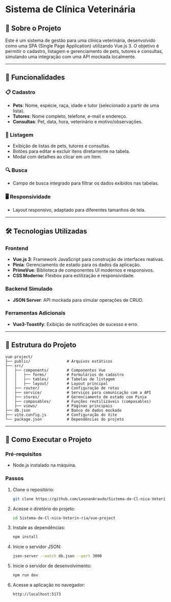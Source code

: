 # Sistema de Clínica Veterinária

## 🐾 Sobre o Projeto
Este é um sistema de gestão para uma clínica veterinária, desenvolvido como uma SPA (Single Page Application) utilizando Vue.js 3. O objetivo é permitir o cadastro, listagem e gerenciamento de pets, tutores e consultas, simulando uma integração com uma API mockada localmente.

---

## 🚀 Funcionalidades

### 📋 Cadastro
- **Pets**: Nome, espécie, raça, idade e tutor (selecionado a partir de uma lista).
- **Tutores**: Nome completo, telefone, e-mail e endereço.
- **Consultas**: Pet, data, hora, veterinário e motivo/observações.

### 📄 Listagem
- Exibição de listas de pets, tutores e consultas.
- Botões para editar e excluir itens diretamente na tabela.
- Modal com detalhes ao clicar em um item.

### 🔍 Busca
- Campo de busca integrado para filtrar os dados exibidos nas tabelas.

### 🖥️ Responsividade
- Layout responsivo, adaptado para diferentes tamanhos de tela.

---

## 🛠️ Tecnologias Utilizadas

### Frontend
- **Vue.js 3**: Framework JavaScript para construção de interfaces reativas.
- **Pinia**: Gerenciamento de estado para os dados da aplicação.
- **PrimeVue**: Biblioteca de componentes UI modernos e responsivos.
- **CSS Moderno**: Flexbox para estilização e responsividade.

### Backend Simulado
- **JSON Server**: API mockada para simular operações de CRUD.

### Ferramentas Adicionais
- **Vue3-Toastify**: Exibição de notificações de sucesso e erro.

---

## 📂 Estrutura do Projeto
```
vue-project/
├── public/                # Arquivos estáticos
├── src/
│   ├── components/        # Componentes Vue
│   │   ├── forms/         # Formulários de cadastro
│   │   ├── tables/        # Tabelas de listagem
│   │   ├── layout/        # Layout principal
│   ├── router/            # Configuração de rotas
│   ├── service/           # Serviços para comunicação com a API
│   ├── stores/            # Gerenciamento de estado com Pinia
│   ├── composables/       # Funções reutilizáveis (composables)
│   ├── views/             # Páginas principais
├── db.json                # Banco de dados mockado
├── vite.config.js         # Configuração do Vite
└── package.json           # Dependências do projeto
```

---

## 🧪 Como Executar o Projeto

### Pré-requisitos
- Node.js instalado na máquina.

### Passos
1. Clone o repositório:
   ```bash
   git clone https://github.com/LeonanAraudo/Sistema-de-Cl-nica-Veterin-ria.git
   ```
2. Acesse o diretório do projeto:
   ```bash
   cd Sistema-de-Cl-nica-Veterin-ria/vue-project
   ```
3. Instale as dependências:
   ```bash
   npm install
   ```
4. Inicie o servidor JSON:
   ```bash
   json-server --watch db.json --port 3000
   ```
5. Inicie o servidor de desenvolvimento:
   ```bash
   npm run dev
   ```
6. Acesse a aplicação no navegador:
   ```
   http://localhost:5173
   ```

